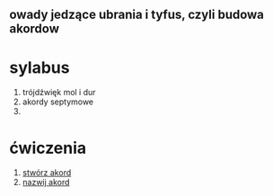 ## owady jedzące ubrania i tyfus, czyli budowa akordow
# sylabus
1. trójdźwięk mol i dur
2. akordy septymowe
3. 

# ćwiczenia
1. [stwórz akord](http://www.teoria.com/en/exercises/c3c.php)
2. [nazwij akord](http://www.teoria.com/en/exercises/c3i.php)
